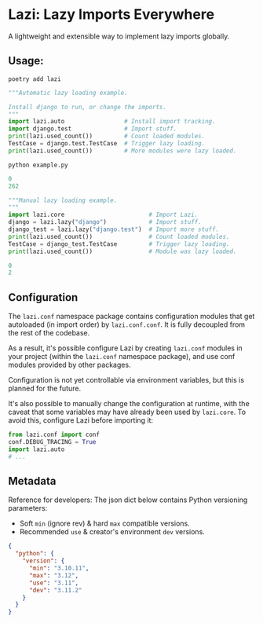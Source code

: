 # Lazi: Lazy Imports Everywhere

A lightweight and extensible way to implement lazy imports globally.

## Usage:

```shell
poetry add lazi
```

```python
"""Automatic lazy loading example.

Install django to run, or change the imports.
"""
import lazi.auto                 # Install import tracking.
import django.test               # Import stuff.
print(lazi.used_count())         # Count loaded modules.
TestCase = django.test.TestCase  # Trigger lazy loading.
print(lazi.used_count())         # More modules were lazy loaded.
```

```shell
python example.py
```

```python
0
262
```

```python
"""Manual lazy loading example.
"""
import lazi.core                        # Import Lazi.
django = lazi.lazy("django")            # Import stuff.
django_test = lazi.lazy("django.test")  # Import more stuff.
print(lazi.used_count())                # Count loaded modules.
TestCase = django_test.TestCase         # Trigger lazy loading.
print(lazi.used_count())                # Module was lazy loaded.
```

```python
0
2
```

## Configuration

The `lazi.conf` namespace package contains configuration modules
that get autoloaded (in import order) by `lazi.conf.conf`.
It is fully decoupled from the rest of the codebase.

As a result, it's possible configure Lazi by creating `lazi.conf`
modules in your project (within the `lazi.conf` namespace package),
and use conf modules provided by other packages.

Configuration is not yet controllable via environment variables,
but this is planned for the future.

It's also possible to manually change the configuration at runtime,
with the caveat that some variables may have already been used by
`lazi.core`. To avoid this, configure Lazi before importing it:

```python
from lazi.conf import conf
conf.DEBUG_TRACING = True
import lazi.auto
# ...
```


## Metadata

Reference for developers: The json dict below contains Python versioning parameters:
- Soft `min` (ignore rev) & hard `max` compatible versions.
- Recommended `use` & creator's environment `dev` versions.

```json
{
  "python": {
    "version": {
      "min": "3.10.11",
      "max": "3.12",
      "use": "3.11",
      "dev": "3.11.2"
    }
  }
}
```